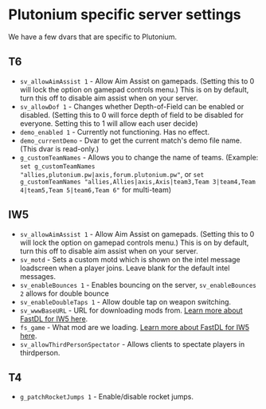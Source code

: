# Plutonium specific server settings

We have a few dvars that are specific to Plutonium.

## T6

* `sv_allowAimAssist 1` - Allow Aim Assist on gamepads. (Setting this to 0 will lock the option on gamepad controls menu.) This is on by default, turn this off to disable aim assist when on your server.
* `sv_allowDof 1` - Changes whether Depth-of-Field can be enabled or disabled. (Setting this to 0 will force depth of field to be disabled for everyone. Setting this to 1 will allow each user decide)
* `demo_enabled 1` - Currently not functioning. Has no effect.
* `demo_currentDemo` - Dvar to get the current match's demo file name. (This dvar is read-only.)
* `g_customTeamNames` - Allows you to change the name of teams. (Example: `set g_customTeamNames "allies,plutonium.pw|axis,forum.plutonium.pw"`, or `set g_customTeamNames "allies,Allies|axis,Axis|team3,Team 3|team4,Team 4|team5,Team 5|team6,Team 6"` for multi-team)

## IW5

* `sv_allowAimAssist 1` - Allow Aim Assist on gamepads. (Setting this to 0 will lock the option on gamepad controls menu.) This is on by default, turn this off to disable aim assist when on your server.
* `sv_motd` - Sets a custom motd which is shown on the intel message loadscreen when a player joins. Leave blank for the default intel messages.
* `sv_enableBounces 1` - Enables bouncing on the server, `sv_enableBounces 2` allows for double bounce
* `sv_enableDoubleTaps 1` - Allow double tap on weapon switching.
* `sv_wwwBaseURL` - URL for downloading mods from. [Learn more about FastDL for IW5 here](/docs/server/iw5/fastdl).
* `fs_game` - What mod are we loading. [Learn more about FastDL for IW5 here](/docs/server/iw5/fastdl).
* `sv_allowThirdPersonSpectator` - Allows clients to spectate players in thirdperson.

## T4

* `g_patchRocketJumps 1` - Enable/disable rocket jumps.

